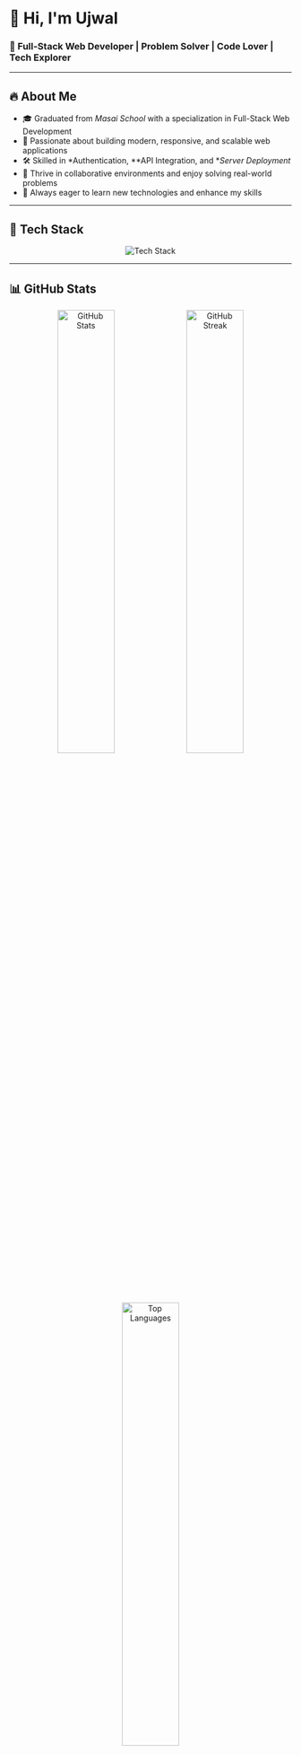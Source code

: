# 👋 Hi, I'm Ujwal 
### 🚀 Full-Stack Web Developer | Problem Solver | Code Lover | Tech Explorer

---

## 🔥 About Me

- 🎓 Graduated from *Masai School* with a specialization in Full-Stack Web Development  
- 🧠 Passionate about building modern, responsive, and scalable web applications  
- 🛠 Skilled in *Authentication, **API Integration, and **Server Deployment*  
- 🤝 Thrive in collaborative environments and enjoy solving real-world problems  
- 🌱 Always eager to learn new technologies and enhance my skills 

---

## 🧰 Tech Stack

<p align="center">
  <img src="https://skillicons.dev/icons?i=html,css,js,react,nextjs,nodejs,express,mongodb,tailwind,git,github,vscode,firebase" alt="Tech Stack" />
</p>

---

## 📊 GitHub Stats

<p align="center">
  <img src="https://github-readme-stats.vercel.app/api?username=ujwal1256&show_icons=true&theme=radical" width="45%" alt="GitHub Stats" />
  <img src="https://streak-stats.demolab.com?user=ujwal1256&theme=radical&date_format=j%20M%5B%20Y%5D" width="45%" alt="GitHub Streak" />
</p>

<p align="center">
  <img src="https://github-readme-stats.vercel.app/api/top-langs/?username=ujwal1256&layout=compact&theme=radical" width="45%" alt="Top Languages" />
</p>

---

## 📈 Contribution Graph

<p align="center">
  <img src="https://github-readme-activity-graph.vercel.app/graph?username=ujwal1256&bg_color=141321&color=ffffff&line=fe428e&point=ffffff&area=true&hide_border=true" alt="GitHub Activity Graph" />
</p>

---

## 📬 Let's Connect

<p align="center">
  <a href="https://www.linkedin.com/in/ujwal-jakhamate-894182370/" target="_blank">
    <img src="https://img.shields.io/badge/LinkedIn-0077B5?style=for-the-badge&logo=linkedin&logoColor=white" alt="LinkedIn" />
  </a>
  <a href="https://github.com/ujwal1256" target="_blank">
    <img src="https://img.shields.io/badge/GitHub-181717?style=for-the-badge&logo=github&logoColor=white" alt="GitHub" />
  </a>
  <a href="https://my-portfolio-two-livid-53.vercel.app/" target="_blank">
    <img src="https://img.shields.io/badge/Portfolio-000000?style=for-the-badge&logo=vercel&logoColor=white" alt="Portfolio" />
  </a>
</p>
